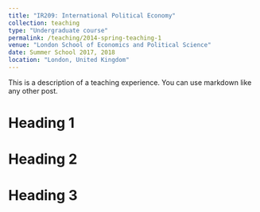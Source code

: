 ```yaml
---
title: "IR209: International Political Economy"
collection: teaching
type: "Undergraduate course"
permalink: /teaching/2014-spring-teaching-1
venue: "London School of Economics and Political Science"
date: Summer School 2017, 2018
location: "London, United Kingdom"
---
```


This is a description of a teaching experience. You can use markdown like any other post.

Heading 1
======

Heading 2
======

Heading 3
======
